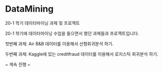 # DataMining
20-1 학기 데이터마이닝 과제 및 프로젝트 

20-1 학기에 데이터마이닝 수업을 들으면서 했던 과제들과 프로젝트입니다.

첫번째 과제: Air B&B 데이터를 이용해서 선형회귀분석 하기.

두번째 과제: Kaggle에 있는 creditfraud 데이터를 이용해서 로지스틱 회귀분석 하기. 


~ 계속 진행 ~ 

